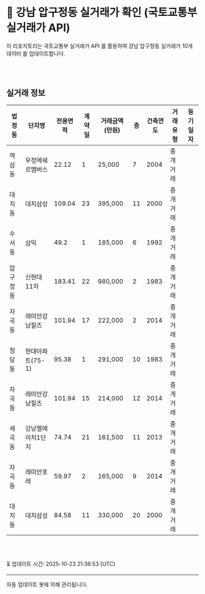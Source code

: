
# 🚩 강남 압구정동 실거래가 확인 (국토교통부 실거래가 API)

이 리포지토리는 국토교통부 실거래가 API 를 활용하여 강남 압구정동 실거래가 10개 데이터 를 업데이트합니다.

<br>
<br>

## 실거래 정보
| 법정동 | 단지명 | 전용면적 | 계약일 | 거래금액(만원) | 층 | 건축연도 | 거래유형 | 등기일자 |
| --- | --- | --- | --- | --- | --- | --- | --- | --- |
| 역삼동 | 우정에쉐르멤버스 | 22.12 | 1 | 25,000 | 7 | 2004 | 중개거래 |  |
| 대치동 | 대치삼성 | 109.04 | 23 | 395,000 | 11 | 2000 | 중개거래 |  |
| 수서동 | 삼익 | 49.2 | 1 | 185,000 | 6 | 1992 | 중개거래 |  |
| 압구정동 | 신현대11차 | 183.41 | 22 | 980,000 | 2 | 1983 | 중개거래 |  |
| 자곡동 | 래미안강남힐즈 | 101.94 | 17 | 222,000 | 2 | 2014 | 중개거래 |  |
| 청담동 | 현대아파트(75-1) | 95.38 | 1 | 291,000 | 10 | 1983 | 중개거래 |  |
| 자곡동 | 래미안강남힐즈 | 101.94 | 15 | 214,000 | 12 | 2014 | 중개거래 |  |
| 세곡동 | 강남엘에이치1단지 | 74.74 | 21 | 161,500 | 11 | 2013 | 중개거래 |  |
| 자곡동 | 래미안포레 | 59.97 | 2 | 165,000 | 9 | 2014 | 중개거래 |  |
| 대치동 | 대치삼성 | 84.58 | 11 | 330,000 | 20 | 2000 | 중개거래 |  |

<br>
<br>

⏳ 업데이트 시간: 2025-10-23 21:36:53 (UTC)

---
자동 업데이트 봇에 의해 관리됩니다.
    